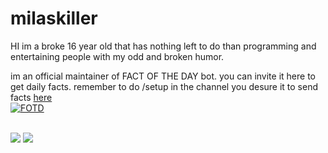# milaskiller
HI im a broke 16 year old that has nothing left to do than programming and entertaining people with my odd and broken humor.

im an official maintainer of FACT OF THE DAY bot. you can invite it here to get daily facts. remember to do /setup in the channel you desure it to send facts [here](https://discord.com/oauth2/authorize?client_id=690829074465292329&scope=bot+applications.commands&permissions=120259267600)
<br/>
<a href="https://top.gg/bot/690829074465292329" >
  <img src="https://top.gg/api/widget/690829074465292329.svg" alt="FOTD" />
</a>

<br/>
<img src="https://github-readme-stats.vercel.app/api?username=melosh101&show_icons=true&hide_border=true&theme=onedark"/>
<img src="https://github-readme-stats.vercel.app/api/top-langs/?username=melosh101&layout=compact&theme=onedark"/>
